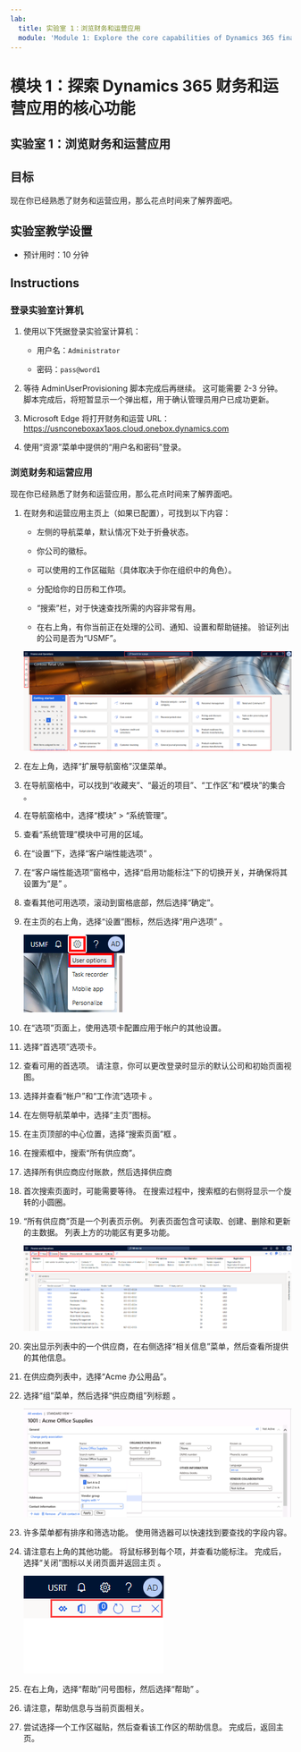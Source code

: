 ```yaml
---
lab:
  title: 实验室 1：浏览财务和运营应用
  module: 'Module 1: Explore the core capabilities of Dynamics 365 finance and operations apps'
---
```


# 模块 1：探索 Dynamics 365 财务和运营应用的核心功能

## 实验室 1：浏览财务和运营应用

## 目标

现在你已经熟悉了财务和运营应用，那么花点时间来了解界面吧。

## 实验室教学设置

- 预计用时：10 分钟

## Instructions

### 登录实验室计算机

1.  使用以下凭据登录实验室计算机：

    - 用户名：`Administrator`

    - 密码：`pass@word1`

1.  等待 AdminUserProvisioning 脚本完成后再继续。 这可能需要 2-3 分钟。 脚本完成后，将短暂显示一个弹出框，用于确认管理员用户已成功更新。 

1.  Microsoft Edge 将打开财务和运营 URL：<https://usnconeboxax1aos.cloud.onebox.dynamics.com>

1.  使用“资源”菜单中提供的“用户名和密码”登录。 


### 浏览财务和运营应用

现在你已经熟悉了财务和运营应用，那么花点时间来了解界面吧。

1.  在财务和运营应用主页上（如果已配置），可找到以下内容：

    - 左侧的导航菜单，默认情况下处于折叠状态。

    - 你公司的徽标。

    - 可以使用的工作区磁贴（具体取决于你在组织中的角色）。

    - 分配给你的日历和工作项。

    - “搜索”栏，对于快速查找所需的内容非常有用。

    - 在右上角，有你当前正在处理的公司、通知、设置和帮助链接。 验证列出的公司是否为“USMF”。

    ![屏幕截图：Dynamics 365 财务和运营应用主页，其中突出显示了部分区域。](./media/lab-navigate-finance-and-operations-apps-04.png)

2.  在左上角，选择“扩展导航窗格”汉堡菜单。

3.  在导航窗格中，可以找到“收藏夹”、“最近的项目”、“工作区”和“模块”的集合   。

4.  在导航窗格中，选择“模块” > “系统管理”。

5.  查看“系统管理”模块中可用的区域。

6.  在“设置”下，选择“客户端性能选项” 。

7.  在“客户端性能选项”窗格中，选择“启用功能标注”下的切换开关，并确保将其设置为“是”  。

8.  查看其他可用选项，滚动到窗格底部，然后选择“确定”。

9.  在主页的右上角，选择“设置”图标，然后选择“用户选项”  。

    ![显示“设置”图标和“用户选项”下拉列表的屏幕截图。](./media/lab-navigate-finance-and-operations-apps-05.png)

10. 在“选项”页面上，使用选项卡配置应用于帐户的其他设置。

11. 选择“首选项”选项卡。

12. 查看可用的首选项。 请注意，你可以更改登录时显示的默认公司和初始页面视图。

13. 选择并查看“帐户”和“工作流”选项卡 。

14. 在左侧导航菜单中，选择“主页”图标。

15. 在主页顶部的中心位置，选择“搜索页面”框 。

16. 在搜索框中，搜索“所有供应商”。

17. 选择所有供应商应付账款，然后选择供应商

18. 首次搜索页面时，可能需要等待。 在搜索过程中，搜索框的右侧将显示一个旋转的小圆圈。

19. “所有供应商”页是一个列表页示例。 列表页面包含可读取、创建、删除和更新的主数据。 列表上方的功能区有更多功能。

    ![突出显示了菜单功能的所有供应商列表的屏幕截图。](./media/lab-navigate-finance-and-operations-apps-06.png)

20. 突出显示列表中的一个供应商，在右侧选择“相关信息”菜单，然后查看所提供的其他信息。

21. 在供应商列表中，选择“Acme 办公用品”。

22. 选择“组”菜单，然后选择“供应商组”列标题 。

    ![“Acme 办公用品”的“供应商”组列标题的屏幕截图。](./media/lab-navigate-finance-and-operations-apps-07.png)

23. 许多菜单都有排序和筛选功能。 使用筛选器可以快速找到要查找的字段内容。

24. 请注意右上角的其他功能。 将鼠标移到每个项，并查看功能标注。 完成后，选择“关闭”图标以关闭页面并返回主页 。

    ![列表页面的屏幕截图，该页面右上角菜单显示了用于连接到 Power Apps、Office 应用、附属单据“刷新”页面、“在新窗口中打开”和“关闭”按钮的其他功能。](./media/lab-navigate-finance-and-operations-apps-08.png)

25. 在右上角，选择“帮助”问号图标，然后选择“帮助” 。

26. 请注意，帮助信息与当前页面相关。

27. 尝试选择一个工作区磁贴，然后查看该工作区的帮助信息。 完成后，返回主页。

